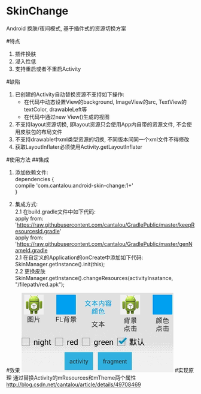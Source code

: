 # SkinChange
Android 换肤/夜间模式, 基于插件式的资源切换方案

#特点
1. 插件换肤  
2. 浸入性低  
3. 支持重启或者不重启Activity  

#缺陷
1. 已创建的Activity自动替换资源不支持如下操作:  
   <ul>
     <li> 在代码中动态设置View的background, ImageView的src, TextView的textColor, drawableLeft等</li>
     <li> 在代码中通过new View()生成的视图</li>
   </ul>
2. 不支持layout资源切换, 即layout资源只会使用App内自带的资源文件, 不会使用皮肤包的布局文件  
3. 不支持drawable中xml类型资源的切换, 不同版本间同一个xml文件不得修改  
4. 获取LayoutInflater必须使用Activity.getLayoutInflater  

#使用方法
##集成
1. 添加依赖文件:  
    dependencies {  
        compile 'com.cantalou:android-skin-change:1+'  
    }  

2. 集成方式:  
2.1 在build.gradle文件中如下代码:  
        apply from: 'https://raw.githubusercontent.com/cantalou/GradlePublic/master/keepResourcesId.gradle'  
        apply from: 'https://raw.githubusercontent.com/cantalou/GradlePublic/master/genNameId.gradle  
2.1 在自定义的Application的onCreate中添加如下代码:  
        SkinManager.getInstance().init(this);  
2.2 更换皮肤  
        SkinManager.getInstance().changeResources(activityInsatance, "/filepath/red.apk");  

#效果
![image](https://github.com/cantalou/androidSkinChange/blob/master/jdfw.gif)
#实现原理
通过替换Activity的mResources和mTheme两个属性</br>
<a href="http://blog.csdn.net/cantalou/article/details/49708469">http://blog.csdn.net/cantalou/article/details/49708469</a>
